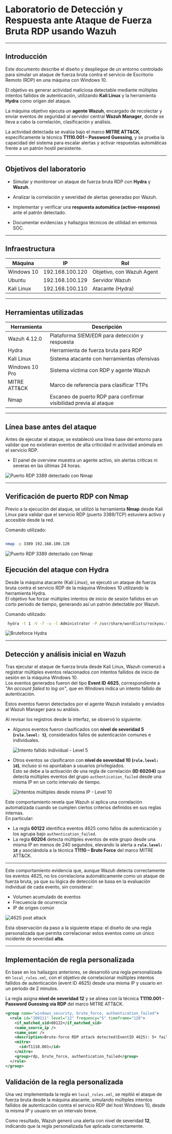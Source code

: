 #  Laboratorio de Detección y Respuesta ante Ataque de Fuerza Bruta RDP usando Wazuh

---

##  Introducción

Este documento describe el diseño y despliegue de un entorno controlado para simular un ataque de fuerza bruta contra el servicio de Escritorio Remoto (RDP) en una máquina con Windows 10.  

El objetivo es generar actividad maliciosa detectable mediante múltiples intentos fallidos de autenticación, utilizando **Kali Linux** y la herramienta **Hydra** como origen del ataque.  

La máquina objetivo ejecuta un **agente Wazuh**, encargado de recolectar y enviar eventos de seguridad al servidor central **Wazuh Manager**, donde se lleva a cabo la correlación, clasificación y análisis.  

La actividad detectada se evalúa bajo el marco **MITRE ATT&CK**, específicamente la técnica **T1110.001 – Password Guessing**, y se prueba la capacidad del sistema para escalar alertas y activar respuestas automáticas frente a un patrón hostil persistente.

---

## Objetivos del laboratorio

- Simular y monitorear un ataque de fuerza bruta RDP con **Hydra** y **Wazuh**.
- Analizar la correlación y severidad de alertas generadas por Wazuh.


- Implementar y verificar una **respuesta automática (active-response)** ante el patrón detectado.
- Documentar evidencias y hallazgos técnicos de utilidad en entornos SOC.

---

## Infraestructura

| Máquina     | IP              | Rol                       |
|-------------|-----------------|---------------------------|
| Windows 10  | 192.168.100.120 | Objetivo, con Wazuh Agent |
| Ubuntu      | 192.168.100.129 | Servidor Wazuh            |
| Kali Linux  | 192.168.100.110 | Atacante (Hydra)          |

---

## Herramientas utilizadas

| Herramienta       | Descripción                                 |
|-------------------|---------------------------------------------|
| Wazuh 4.12.0         | Plataforma SIEM/EDR para detección y respuesta |
| Hydra             | Herramienta de fuerza bruta para RDP         |
| Kali Linux        | Sistema atacante con herramientas ofensivas  |
| Windows 10 Pro    | Sistema víctima con RDP y agente Wazuh       |
| MITRE ATT&CK      | Marco de referencia para clasificar TTPs     |
| Nmap              | Escaneo de puerto RDP para confirmar visibilidad previa al ataque |

---

## Línea base antes del ataque

Antes de ejecutar el ataque, se estableció una línea base del entorno para validar que no existieran eventos de alta criticidad ni actividad anómala en el servicio RDP.

- El panel de overview muestra un agente activo, sin alertas críticas ni severas en las últimas 24 horas.

![Puerto RDP 3389 detectado con Nmap](images/dashboard-overview2.png)

---

## Verificación de puerto RDP con Nmap

Previo a la ejecución del ataque, se utilizó la herramienta **Nmap** desde Kali Linux para validar que el servicio RDP (puerto 3389/TCP) estuviera activo y accesible desde la red.

Comando utilizado:

```bash

nmap -p 3389 192.168.100.120 

```
![Puerto RDP 3389 detectado con Nmap](images/nmap-3389.png)

## Ejecución del ataque con Hydra

Desde la máquina atacante (Kali Linux), se ejecutó un ataque de fuerza bruta contra el servicio RDP de la máquina Windows 10 utilizando la herramienta Hydra.  
El objetivo fue forzar múltiples intentos de inicio de sesión fallidos en un corto periodo de tiempo, generando así un patrón detectable por Wazuh.

Comando utilizado:
```bash
 hydra -t 1 -V -f -u -l Administrator -P /usr/share/wordlists/rockyou.txt rdp://192.168.100.120

```
![Bruteforce Hydra](images/hydra-bruteforce2.png)

---

## Detección y análisis inicial en Wazuh

Tras ejecutar el ataque de fuerza bruta desde Kali Linux, Wazuh comenzó a registrar múltiples eventos relacionados con intentos fallidos de inicio de sesión en la máquina Windows 10.  
Los eventos generados fueron del tipo **Event ID 4625**, correspondiente a _"An account failed to log on"_, que en Windows indica un intento fallido de autenticación.

Estos eventos fueron detectados por el agente Wazuh instalado y enviados al Wazuh Manager para su análisis.

Al revisar los registros desde la interfaz, se observó lo siguiente:

- Algunos eventos fueron clasificados con **nivel de severidad 5 (`rule.level: 5`)**, considerados fallos de autenticación comunes e individuales.

  ![Intento fallido individual - Level 5](images/4625-low.png)

- Otros eventos se clasificaron con **nivel de severidad 10 (`rule.level: 10`)**, incluso si no apuntaban a usuarios privilegiados.  
  Esto se debe a la activación de una regla de correlación **(ID 60204)** que detecta múltiples eventos del grupo `authentication_failed` desde una misma IP en un corto intervalo de tiempo.

  ![Intentos múltiples desde misma IP - Level 10](images/4625-medium.png)

Este comportamiento revela que Wazuh sí aplica una correlación automatizada cuando se cumplen ciertos criterios definidos en sus reglas internas.  
En particular:

- La regla **60122** identifica eventos 4625 como fallos de autenticación y los agrupa bajo `authentication_failed`.
- La regla **60204** detecta múltiples eventos de este grupo desde una misma IP en menos de 240 segundos, elevando la alerta a **`rule.level: 10`** y asociándola a la técnica **T1110 – Brute Force** del marco MITRE ATT&CK.


---

Este comportamiento evidencia que, aunque Wazuh detecta correctamente los eventos 4625, no los correlaciona automáticamente como un ataque de fuerza bruta,
 ya que su lógica de detección se basa en la evaluación individual de cada evento, sin considerar:

- Volumen acumulado de eventos
- Frecuencia de ocurrencia
- IP de origen común

![4625 post attack](images/dashboard-postattack.png)

Esta observación da paso a la siguiente etapa: el diseño de una regla personalizada que permita correlacionar estos eventos como un único incidente de severidad **alta**.

---

##  Implementación de regla personalizada

En base en los hallazgos anteriores, se desarrolló una regla personalizada en `local_rules.xml`, con el objetivo de correlacionar múltiples intentos fallidos de autenticación (event ID 4625) desde una misma IP y usuario en un periodo de 2 minutos.

La regla asigna **nivel de severidad 12** y se alinea con la técnica **T1110.001 - Password Guessing vía RDP** del marco MITRE ATT&CK.

```xml
<group name="windows_security, brute_force, authentication_failed">
  <rule id="100111" level="12" frequency="5" timeframe="120">
    <if_matched_sid>60122</if_matched_sid>
    <same_source_ip />
    <same_user />
    <description>Brute-force RDP attack detected(EventID 4625): 5+ failures from same IP/user</description>
    <mitre>
      <id>T1110.001</id>
    </mitre>
    <group>rdp, brute_force, authentication_failed</group>
  </rule>
</group>
```

##  Validación de la regla personalizada

Una vez implementada la regla en `local_rules.xml`, se repitió el ataque de fuerza bruta desde la máquina atacante, simulando múltiples intentos fallidos de autenticación contra el servicio RDP del host Windows 10, desde la misma IP y usuario en un intervalo breve.

Como resultado, Wazuh generó una alerta con nivel de severidad **12**, indicando que la regla personalizada fue aplicada correctamente.